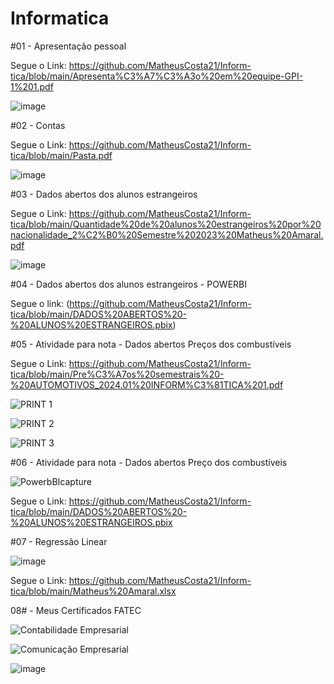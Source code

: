 # Informatica

#01 - Apresentação pessoal


Segue o Link: https://github.com/MatheusCosta21/Inform-tica/blob/main/Apresenta%C3%A7%C3%A3o%20em%20equipe-GPI-1%201.pdf


![image](https://github.com/user-attachments/assets/7350036f-6d13-469a-9477-7920291a3f2d)



#02 - Contas 


Segue o Link: https://github.com/MatheusCosta21/Inform-tica/blob/main/Pasta.pdf


![image](https://github.com/user-attachments/assets/b0f1e35e-784a-4267-ab89-ee6fc9cc2ba7)



#03 - Dados abertos dos alunos estrangeiros


Segue o Link: https://github.com/MatheusCosta21/Inform-tica/blob/main/Quantidade%20de%20alunos%20estrangeiros%20por%20nacionalidade_2%C2%B0%20Semestre%202023%20Matheus%20Amaral.pdf


![image](https://github.com/user-attachments/assets/8530be7e-aefa-4a85-8fc5-ae4bd2adeb52)



#04 - Dados abertos dos alunos estrangeiros - POWERBI


Segue o link: (https://github.com/MatheusCosta21/Inform-tica/blob/main/DADOS%20ABERTOS%20-%20ALUNOS%20ESTRANGEIROS.pbix)



#05 - Atividade para nota - Dados abertos Preços dos combustíveis


Segue o Link: https://github.com/MatheusCosta21/Inform-tica/blob/main/Pre%C3%A7os%20semestrais%20-%20AUTOMOTIVOS_2024.01%20INFORM%C3%81TICA%201.pdf

![PRINT 1](https://github.com/user-attachments/assets/7d13afe9-c4b2-4ff4-8f2d-3d7283d02f2a)


![PRINT 2](https://github.com/user-attachments/assets/51ae77bc-9b39-43e7-bb9e-bf6076063afd)


![PRINT 3](https://github.com/user-attachments/assets/951925a7-ee51-4b5f-8e84-11539017eef5)



#06 - Atividade para nota - Dados abertos Preço dos combustíveis


![PowerbBIcapture](https://github.com/user-attachments/assets/cf9ba6dc-8690-466a-86de-9fbacc8be052)


Segue o Link: https://github.com/MatheusCosta21/Inform-tica/blob/main/DADOS%20ABERTOS%20-%20ALUNOS%20ESTRANGEIROS.pbix


#07 - Regressão Linear

![image](https://github.com/user-attachments/assets/79b5dc77-7820-4174-aca8-0c64ba139bba)

Segue o Link: https://github.com/MatheusCosta21/Inform-tica/blob/main/Matheus%20Amaral.xlsx



08# - Meus Certificados FATEC

![Contabilidade Empresarial](https://github.com/user-attachments/assets/9fb81a46-0e00-4aa1-bc1d-8bb6108d0eb6)

![Comunicação Empresarial](https://github.com/user-attachments/assets/8f4ec80d-d83f-4b0b-8f8d-a1888367f8cc)

![image](https://github.com/user-attachments/assets/0a7a256e-6a80-40a2-a255-052ae051ad58)



